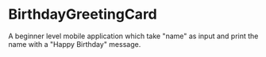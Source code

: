 # BirthdayGreetingCard
A beginner level mobile application which take "name" as input and print the name with a "Happy Birthday" message.

